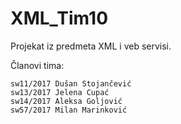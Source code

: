 # XML_Tim10

Projekat iz predmeta XML i veb servisi.

Članovi tima: 

    sw11/2017 Dušan Stojančević
    sw13/2017 Jelena Cupać
    sw14/2017 Aleksa Goljović
    sw57/2017 Milan Marinković
